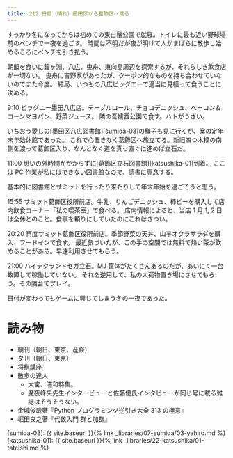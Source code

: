 ```yaml
---
title: 212 日目（晴れ）墨田区から葛飾区へ渡る
---
```


すっかり冬になってからは初めての東白鬚公園で就寝。トイレに最も近い野球場前のベンチで一夜を過ごす。
時間は不明だが夜が明けて人がまばらに散歩し始めるころにベンチを引き払う。

朝飯を食いに鐘ヶ淵、八広、曳舟、東向島周辺を探索するが、それらしき飲食店が一切ない。
曳舟に吉野家があったが、クーポン的なものを持ち合わせていないのでまた今度。
結局、いつもの八広ビッグエーで適当に見繕って食うことに決める。

9:10 ビッグエー墨田八広店。テーブルロール、チョコデニッシュ、ベーコン＆コーンマヨパン、野菜ジュース。
隣の吾嬬西公園で食す。ハトがうざい。

いちおう愛しの[墨田区八広図書館][sumida-03]の様子も見に行くが、案の定年末年始休館であった。
これで心置きなく葛飾区へ旅立てる。新旧四つ木橋の南側を渡って葛飾区入り、なんとなく道を真っ直ぐに進めば立石だ。

11:00 思いの外時間がかからずに[葛飾区立石図書館][katsushika-01]到着。
ここは PC 作業が私にはできない図書館なので、読書に専念する。

基本的に図書館とサミットを行ったり来たりして年末年始を過ごそうと思う。

15:55 サミット葛飾区役所前店。牛乳、りんごデニッシュ、柿ピーを購入して店内飲食コーナー「私の喫茶室」で食べる。
店内情報によると、当店 1 月 1, 2 日は全休とのこと。食事を頼りにしていたのにこれはきつい。

20:20 再度サミット葛飾区役所前店。季節野菜の天丼、山芋オクラサラダを購入、フードインで食す。
最近気づいたが、この手の空間では無料で熱い茶が飲めることがある。早速利用させてもらう。

21:00 ハイテクランドセガ立石。MJ 筐体がたくさんあるのだが、あいにく一台故障して稼働していない。
それを逆用して、私の大荷物置き場にさせてもらう。その隣台でプレイ。

日付が変わってもゲームに興じてしまう冬の一夜であった。

# 読み物

* 朝刊（朝日、東京、産経）
* 夕刊（朝日、東京）
* 将棋講座
* 散歩の達人
  * 大宮、浦和特集。
  * 魔夜峰央先生インタービューと佐藤優氏インタビューが同じ号に載る雑誌はそうそうない。
* 金城俊哉著『Python プログラミング逆引き大全 313 の極意』
* 堀田良之著『代数入門 群と加群』

[sumida-03]: {{ site.baseurl }}{% link _libraries/07-sumida/03-yahiro.md %}
[katsushika-01]: {{ site.baseurl }}{% link _libraries/22-katsushika/01-tateishi.md %}
